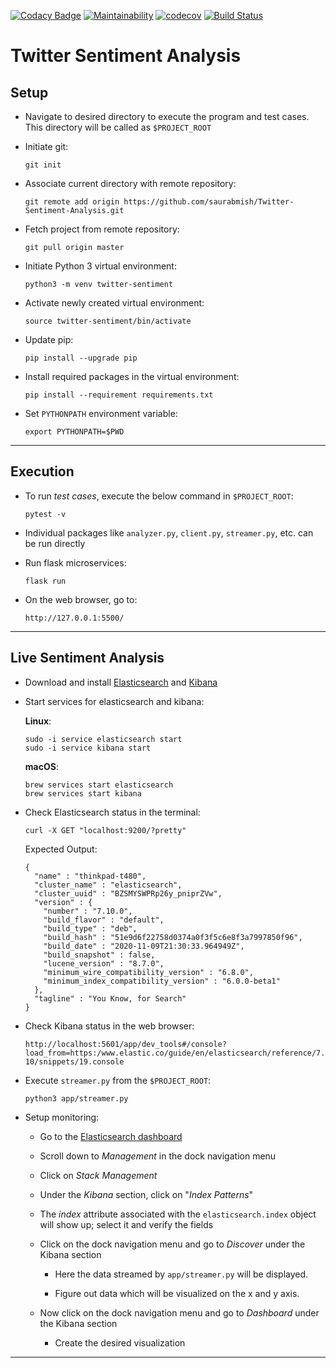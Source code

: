[![Codacy Badge](https://api.codacy.com/project/badge/Grade/f7e3281daeed4c90bcc395a3e73d0164)](https://app.codacy.com/gh/saurabmish/Twitter-Sentiment-Analysis?utm_source=github.com&utm_medium=referral&utm_content=saurabmish/Twitter-Sentiment-Analysis&utm_campaign=Badge_Grade)
[![Maintainability](https://api.codeclimate.com/v1/badges/ebcadff8123f94444cd9/maintainability)](https://codeclimate.com/github/saurabmish/Twitter-Sentiment-Analysis/maintainability)
[![codecov](https://codecov.io/gh/saurabmish/Twitter-Sentiment-Analysis/branch/master/graph/badge.svg?token=T6CFHNNEPL)](https://codecov.io/gh/saurabmish/Twitter-Sentiment-Analysis)
[![Build Status](https://travis-ci.org/saurabmish/Twitter-Sentiment-Analysis.svg?branch=master)](https://travis-ci.org/saurabmish/Twitter-Sentiment-Analysis)

# Twitter Sentiment Analysis

## Setup

+ Navigate to desired directory to execute the program and test cases. This directory will be called as `$PROJECT_ROOT`

+ Initiate git:

  `git init`

+ Associate current directory with remote repository:

  `git remote add origin https://github.com/saurabmish/Twitter-Sentiment-Analysis.git`

+ Fetch project from remote repository:

  `git pull origin master`

+ Initiate Python 3 virtual environment:

  `python3 -m venv twitter-sentiment`

+ Activate newly created virtual environment:

  `source twitter-sentiment/bin/activate`

+ Update pip:

  `pip install --upgrade pip`

+ Install required packages in the virtual environment:

  `pip install --requirement requirements.txt`

+ Set `PYTHONPATH` environment variable:

  `export PYTHONPATH=$PWD`


----

## Execution

+ To run *test cases*, execute the below command in `$PROJECT_ROOT`:

  `pytest -v`

+ Individual packages like `analyzer.py`, `client.py`, `streamer.py`, etc. can be run directly

+ Run flask microservices:

  `flask run`

+ On the web browser, go to:

  `http://127.0.0.1:5500/`


----

## Live Sentiment Analysis

+ Download and install [Elasticsearch] and [Kibana]

+ Start services for elasticsearch and kibana:

  **Linux**:

  ```
  sudo -i service elasticsearch start
  sudo -i service kibana start
  ```
  **macOS**:

  ```
  brew services start elasticsearch
  brew services start kibana
  ```

+ Check Elasticsearch status in the terminal:

  `curl -X GET "localhost:9200/?pretty"`

  Expected Output:

  ```
  {
    "name" : "thinkpad-t480",
    "cluster_name" : "elasticsearch",
    "cluster_uuid" : "BZSMYSWPRp26y_pniprZVw",
    "version" : {
      "number" : "7.10.0",
      "build_flavor" : "default",
      "build_type" : "deb",
      "build_hash" : "51e9d6f22758d0374a0f3f5c6e8f3a7997850f96",
      "build_date" : "2020-11-09T21:30:33.964949Z",
      "build_snapshot" : false,
      "lucene_version" : "8.7.0",
      "minimum_wire_compatibility_version" : "6.8.0",
      "minimum_index_compatibility_version" : "6.0.0-beta1"
    },
    "tagline" : "You Know, for Search"
  }
  ```

+ Check Kibana status in the web browser:

  `http://localhost:5601/app/dev_tools#/console?load_from=https:/www.elastic.co/guide/en/elasticsearch/reference/7.10/snippets/19.console`

+ Execute `streamer.py` from the `$PROJECT_ROOT`:

  `python3 app/streamer.py`

+ Setup monitoring:

  + Go to the [Elasticsearch dashboard]

  + Scroll down to *Management* in the dock navigation menu

  + Click on *Stack Management*

  + Under the *Kibana* section, click on "*Index Patterns*"

  + The *index* attribute associated with the `elasticsearch.index` object will show up; select it and verify the fields

  + Click on the dock navigation menu and go to *Discover* under the Kibana section

    + Here the data streamed by `app/streamer.py` will be displayed.

    + Figure out data which will be visualized on the x and y axis.

  + Now click on the dock navigation menu and go to *Dashboard* under the Kibana section

    + Create the desired visualization

----

[Elasticsearch]: https://www.elastic.co/downloads/elasticsearch
[Kibana]: https://www.elastic.co/downloads/kibana
[Elasticsearch dashboard]: http://localhost:5601/app/management
